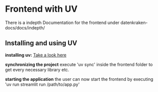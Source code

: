 # Frontend with UV

There is a indepth Documentation for the frontend under datenkraken-docs/docs/indepth/ 
 
## Installing and using UV

**installing uv:**
<a href="https://docs.astral.sh/uv/getting-started/installation/">Take a look here</a>

**synchronizing the project**
execute 'uv sync' inside the frontend folder to get every necessary library etc. 

**starting the application**
the user can now start the frontend by executing 'uv run streamlit run /path/to/app.py'
